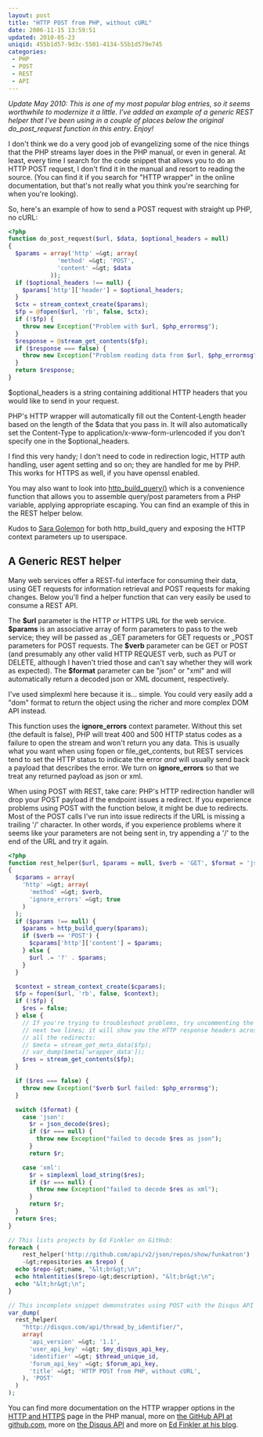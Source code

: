 ```yaml
---
layout: post
title: "HTTP POST from PHP, without cURL"
date: 2006-11-15 13:59:51
updated: 2010-05-23
uniqid: 455b1d57-9d3c-5501-4134-55b1d579e745
categories: 
 - PHP
 - POST
 - REST
 - API
---
```

<p>
<em>Update May 2010: This is one of my most popular blog entries, so it seems
worthwhile to modernize it a little.  I've added an example of a generic REST
helper that I've been using in a couple of places below the original
do_post_request function in this entry.  Enjoy!</em>
</p>

<p>I don't think we do a very good job of evangelizing some of the nice things
that the PHP streams layer does in the PHP manual, or even in general.  At
least, every time I search for the code snippet that allows you to do an HTTP
POST request, I don't find it in the manual and resort to reading the source.
(You can find it if you search for &quot;HTTP wrapper&quot; in the online
documentation, but that's not really what you think you're searching for when
you're looking).

</p>

<p>
So, here's an example of how to send a POST request with straight up PHP, no
cURL:
</p>

<!-- more -->

```php
<?php
function do_post_request($url, $data, $optional_headers = null)
{
  $params = array('http' =&gt; array(
              'method' =&gt; 'POST',
              'content' =&gt; $data
            ));
  if ($optional_headers !== null) {
    $params['http']['header'] = $optional_headers;
  }
  $ctx = stream_context_create($params);
  $fp = @fopen($url, 'rb', false, $ctx);
  if (!$fp) {
    throw new Exception("Problem with $url, $php_errormsg");
  }
  $response = @stream_get_contents($fp);
  if ($response === false) {
    throw new Exception("Problem reading data from $url, $php_errormsg");
  }
  return $response;
}
```

<p>$optional_headers is a string containing additional HTTP headers that you
would like to send in your request.   </p>

<p>PHP's HTTP wrapper will automatically fill out the Content-Length header
based on the length of the $data that you pass in.  It will also automatically
set the Content-Type to application/x-www-form-urlencoded if you don't specify
one in the $optional_headers.   </p>

<p>I find this very handy; I don't need to code in redirection logic, HTTP auth
handling, user agent setting and so on; they are handled for me by PHP.   This works for HTTPS as well, if you have openssl enabled.</p>

<p>You may also want to look into <a
href="http://php.net/http_build_query">http_build_query()</a> which is a
convenience function that allows you to assemble query/post parameters from a
PHP variable, applying appropriate escaping.  You can find an example of this
in the REST helper below.

</p>

<p>Kudos to <a href="http://blog.libssh2.org/">Sara Golemon</a>
for both http_build_query and exposing the
HTTP context parameters up to userspace.
</p>


<h2>A Generic REST helper</h2>

<p>
Many web services offer a REST-ful interface for consuming their data, using
GET requests for information retrieval and POST requests for making changes.
Below you'll find a helper function that can very easily be used to consume a
REST API.
</p>

<p>
The <b>$url</b> parameter is the HTTP or HTTPS URL for the web service.
<b>$params</b> is an associative array of form parameters to pass to the web
service; they will be passed as _GET parameters for GET requests or _POST
parameters for POST requests.  The <b>$verb</b> parameter can be GET or POST
(and presumably any other valid HTTP REQUEST verb, such as PUT or DELETE,
although I haven't tried those and can't say whether they will work as
expected).  The <b>$format</b> parameter can be "json" or "xml" and will
automatically return a decoded json or XML document, respectively.

</p>

<p>
I've used simplexml here because it is... simple.  You could very easily add a
"dom" format to return the object using the richer and more complex DOM API
instead.

</p>

<p>
This function uses the <b>ignore_errors</b> context parameter.  Without this
set (the default is false), PHP will treat 400 and 500 HTTP status codes as a
failure to open the stream and won't return you any data.  This is usually what
you want when using fopen or file_get_contents, but REST services tend to set
the HTTP status to indicate the error <em>and</em> will usually send back a
payload that describes the error.  We turn on <b>ignore_errors</b> so that we
treat any returned payload as json or xml.
</p>

<p>
When using POST with REST, take care: PHP's HTTP redirection handler will drop
your POST payload if the endpoint issues a redirect.  If you experience
problems using POST with the function below, it might be due to redirects.
Most of the POST calls I've run into issue redirects if the URL is missing a
trailing '/' character.  In other words, if you experience problems where it
seems like your parameters are not being sent in, try appending a '/' to the
end of the URL and try it again.

</p>

```php
<?php
function rest_helper($url, $params = null, $verb = 'GET', $format = 'json')
{
  $cparams = array(
    'http' =&gt; array(
      'method' =&gt; $verb,
      'ignore_errors' =&gt; true
    )
  );
  if ($params !== null) {
    $params = http_build_query($params);
    if ($verb == 'POST') {
      $cparams['http']['content'] = $params;
    } else {
      $url .= '?' . $params;
    }
  }

  $context = stream_context_create($cparams);
  $fp = fopen($url, 'rb', false, $context);
  if (!$fp) {
    $res = false;
  } else {
    // If you're trying to troubleshoot problems, try uncommenting the
    // next two lines; it will show you the HTTP response headers across
    // all the redirects:
    // $meta = stream_get_meta_data($fp);
    // var_dump($meta['wrapper_data']);
    $res = stream_get_contents($fp);
  }

  if ($res === false) {
    throw new Exception("$verb $url failed: $php_errormsg");
  }

  switch ($format) {
    case 'json':
      $r = json_decode($res);
      if ($r === null) {
        throw new Exception("failed to decode $res as json");
      }
      return $r;

    case 'xml':
      $r = simplexml_load_string($res);
      if ($r === null) {
        throw new Exception("failed to decode $res as xml");
      }
      return $r;
  }
  return $res;
}

// This lists projects by Ed Finkler on GitHub:
foreach (
    rest_helper('http://github.com/api/v2/json/repos/show/funkatron')
    -&gt;repositories as $repo) {
  echo $repo-&gt;name, "&lt;br&gt;\n";
  echo htmlentities($repo-&gt;description), "&lt;br&gt;\n";
  echo "&lt;hr&gt;\n";
}

// This incomplete snippet demonstrates using POST with the Disqus API
var_dump(
  rest_helper(
    "http://disqus.com/api/thread_by_identifier/",
    array(
      'api_version' =&gt; '1.1',
      'user_api_key' =&gt; $my_disqus_api_key,
      'identifier' =&gt; $thread_unique_id,
      'forum_api_key' =&gt; $forum_api_key,
      'title' =&gt; 'HTTP POST from PHP, without cURL',
    ), 'POST'
  )
);
```

<p>
You can find more documentation on the HTTP wrapper options in the <a
href="http://www.php.net/manual/en/wrappers.http.php">HTTP and HTTPS</a> page
in the PHP manual, more on <a href="http://develop.github.com/">the GitHub API
at github.com</a>, more on <a href="http://groups.google.com/group/disqus-dev/web/api-1-1">the Disqus API</a> and more on <a href="http://funkatron.com">Ed Finkler at his blog</a>.

</p>
